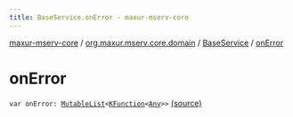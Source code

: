 ```yaml
---
title: BaseService.onError - maxur-mserv-core
---
```


[maxur-mserv-core](../../index.html) / [org.maxur.mserv.core.domain](../index.html) / [BaseService](index.html) / [onError](.)

# onError

`var onError: `[`MutableList`](https://kotlinlang.org/api/latest/jvm/stdlib/kotlin.collections/-mutable-list/index.html)`<`[`KFunction`](https://kotlinlang.org/api/latest/jvm/stdlib/kotlin.reflect/-k-function/index.html)`<`[`Any`](https://kotlinlang.org/api/latest/jvm/stdlib/kotlin/-any/index.html)`>>` [(source)](https://github.com/myunusov/maxur-mserv/tree/master/maxur-mserv-core/src/main/kotlin/org/maxur/mserv/core/domain/BaseService.kt#L17)